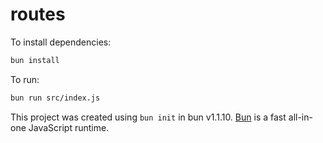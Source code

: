 # routes

To install dependencies:

```bash
bun install
```

To run:

```bash
bun run src/index.js
```

This project was created using `bun init` in bun v1.1.10. [Bun](https://bun.sh) is a fast all-in-one JavaScript runtime.
